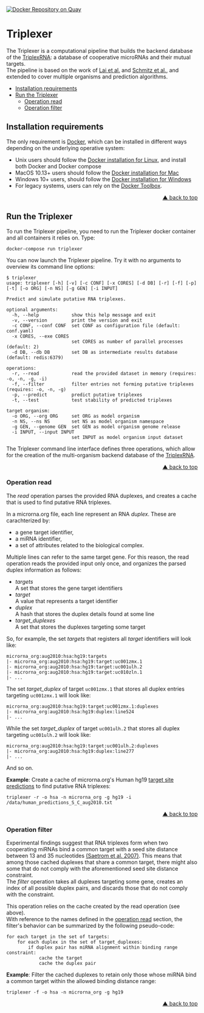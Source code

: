 <div id="top"></div>

[![Docker Repository on Quay](https://quay.io/repository/bagnacan/triplexer/status "Docker Repository on Quay")](https://quay.io/repository/bagnacan/triplexer)

# Triplexer

The Triplexer is a computational pipeline that builds the backend database of
the [TriplexRNA](https://triplexrna.org): a database of cooperative microRNAs
and their mutual targets.  
The pipeline is based on the work of [Lai et al.](https://doi.org/10.1093/nar/gks657)
and [Schmitz et al.](https://doi.org/10.1093/nar/gku465), and extended to
cover multiple organisms and prediction algorithms.

- [Installation requirements](#installation-requirements)
- [Run the Triplexer](#run-the-triplexer)
  - [Operation read](#operation-read)
  - [Operation filter](#operation-filter)



## Installation requirements

The only requirement is [Docker](https://www.docker.com/), which can be
installed in different ways depending on the underlying operative system:
- Unix users should follow the [Docker installation for Linux](https://docs.docker.com/compose/install/#install-compose-on-linux-systems#install-compose-on-linux-systems),
and install both Docker and Docker compose
- MacOS 10.13+ users should follow the [Docker installation for Mac](https://docs.docker.com/docker-for-mac/install/)
- Windows 10+ users, should follow the [Docker installation for Windows](https://docs.docker.com/docker-for-windows/install/)
- For legacy systems, users can rely on the [Docker Toolbox](https://docs.docker.com/toolbox/overview/).
<p align="right"><a href="#top">&#x25B2; back to top</a></p>



## Run the Triplexer

To run the Triplexer pipeline, you need to run the Triplexer docker container
and all containers it relies on. Type:
```
docker-compose run triplexer
```

You can now launch the Triplexer pipeline. Try it with no arguments to overview
its command line options:
```
$ triplexer
usage: triplexer [-h] [-v] [-c CONF] [-x CORES] [-d DB] [-r] [-f] [-p] [-t] [-o ORG] [-n NS] [-g GEN] [-i INPUT]

Predict and simulate putative RNA triplexes.

optional arguments:
  -h, --help            show this help message and exit
  -v, --version         print the version and exit
  -c CONF, --conf CONF  set CONF as configuration file (default: conf.yaml)
  -x CORES, --exe CORES
                        set CORES as number of parallel processes (default: 2)
  -d DB, --db DB        set DB as intermediate results database (default: redis:6379)

operations:
  -r, --read            read the provided dataset in memory (requires: -o, -n, -g, -i)
  -f, --filter          filter entries not forming putative triplexes (requires: -o, -n, -g)
  -p, --predict         predict putative triplexes
  -t, --test            test stability of predicted triplexes
  
target organism:
  -o ORG, --org ORG     set ORG as model organism
  -n NS, --ns NS        set NS as model organism namespace
  -g GEN, --genome GEN  set GEN as model organism genome release
  -i INPUT, --input INPUT
                        set INPUT as model organism input dataset
```

The Triplexer command line interface defines three operations, which allow for
the creation of the multi-organism backend database of the [TriplexRNA](https://triplexrna.org).
<p align="right"><a href="#top">&#x25B2; back to top</a></p>



### Operation read

The *read* operation parses the provided RNA duplexes, and creates a cache
that is used to find putative RNA triplexes.  

In a microrna.org file, each line represent an RNA *duplex*. These are
carachterized by:
- a gene target identifier,
- a miRNA identifier,
- a set of attributes related to the biological complex.

Multiple lines can refer to the same target gene. For this reason, the read
operation reads the provided input only once, and organizes the parsed duplex
information as follows:
- *targets*  
A set that stores the gene target identifiers
- *target*  
A value that represents a target identifier
- *duplex*  
A hash that stores the duplex details found at some line
- *target_duplexes*  
A set that stores the duplexes targeting some target

So, for example, the set *targets* that registers all *target* identifiers will
look like:
```
microrna_org:aug2010:hsa:hg19:targets
|- microrna_org:aug2010:hsa:hg19:target:uc001zmx.1
|- microrna_org:aug2010:hsa:hg19:target:uc001ulh.2
|- microrna_org:aug2010:hsa:hg19:target:uc010zln.1
|- ...
```

The set *target_duplex* of target ``uc001zmx.1`` that stores all duplex entries
targeting ``uc001zmx.1`` will look like:
```
microrna_org:aug2010:hsa:hg19:target:uc001zmx.1:duplexes
|- microrna_org:aug2010:hsa:hg19:duplex:line524
|- ...
```
While the set *target_duplex* of target ``uc001ulh.2`` that stores all duplex
targeting ``uc001ulh.2`` will look like:
```
microrna_org:aug2010:hsa:hg19:target:uc001ulh.2:duplexes
|- microrna_org:aug2010:hsa:hg19:duplex:line277
|- ...
```

And so on.  

**Example**: Create a cache of microrna.org's Human hg19 [target site predictions](http://www.microrna.org/microrna/getDownloads.do)
to find putative RNA triplexes:
```
triplexer -r -o hsa -n microrna_org -g hg19 -i /data/human_predictions_S_C_aug2010.txt
```

<p align="right"><a href="#top">&#x25B2; back to top</a></p>



### Operation filter

Experimental findings suggest that RNA triplexes form when two cooperating
miRNAs bind a common target with a seed site distance between 13 and 35
nucleotides [(Saetrom et al. 2007)](https://doi.org/10.1093/nar/gkm133).
This means that among those cached duplexes that share a common target, there
might also some that do not comply with the aforementioned seed site distance
constraint.  
The *filter* operation takes all duplexes targeting some gene, creates an index
of all possible duplex pairs, and discards those that do not comply with the
constraint.  

This operation relies on the cache created by the read operation (see above).  
With reference to the names defined in the [operation read](#operation-read)
section, the filter's behavior can be summarized by the following pseudo-code:
```
for each target in the set of targets:
    for each duplex in the set of target_duplexes:
        if duplex pair has miRNA alignment within binding range constraint:
            cache the target
            cache the duplex pair
```

**Example**: Filter the cached duplexes to retain only those whose miRNA bind a
common target within the allowed binding distance range:
```
triplexer -f -o hsa -n microrna_org -g hg19
```
<p align="right"><a href="#top">&#x25B2; back to top</a></p>
